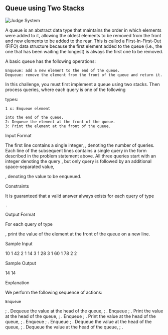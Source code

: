 ## Queue using Two Stacks

![Judge System](https://www.hackerrank.com/challenges/queue-using-two-stacks/problem)

A queue is an abstract data type that maintains the order in which elements were added to it, allowing the oldest elements to be removed from the front and new elements to be added to the rear. This is called a First-In-First-Out (FIFO) data structure because the first element added to the queue (i.e., the one that has been waiting the longest) is always the first one to be removed.

A basic queue has the following operations:

    Enqueue: add a new element to the end of the queue.
    Dequeue: remove the element from the front of the queue and return it.

In this challenge, you must first implement a queue using two stacks. Then process
queries, where each query is one of the following

types:

    1 x: Enqueue element 

    into the end of the queue.
    2: Dequeue the element at the front of the queue.
    3: Print the element at the front of the queue.

Input Format

The first line contains a single integer,
, denoting the number of queries.
Each line of the subsequent lines contains a single query in the form described in the problem statement above. All three queries start with an integer denoting the query , but only query is followed by an additional space-separated value,

, denoting the value to be enqueued.

Constraints

It is guaranteed that a valid answer always exists for each query of type

    .

Output Format

For each query of type

, print the value of the element at the front of the queue on a new line.

Sample Input

10
1 42
2
1 14
3
1 28
3
1 60
1 78
2
2

Sample Output

14
14

Explanation

We perform the following sequence of actions:

    Enqueue 

;
.
Dequeue the value at the head of the queue,
;
.
Enqueue
;
.
Print the value at the head of the queue,
;
.
Enqueue
;
.
Print the value at the head of the queue,
;
.
Enqueue
;
.
Enqueue
;
.
Dequeue the value at the head of the queue,
;
.
Dequeue the value at the head of the queue,
; .
